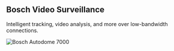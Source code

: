 ## Bosch Video Surveillance

Intelligent tracking, video analysis, and more over low-bandwidth connections.

![Bosch Autodome 7000](http://hdvideojetx.dyndns-remote.com:81/snap.jpg)
